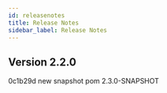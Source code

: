 ```yaml
---
id: releasenotes
title: Release Notes
sidebar_label: Release Notes
---
```


## Version 2.2.0
0c1b29d new snapshot pom 2.3.0-SNAPSHOT</br>